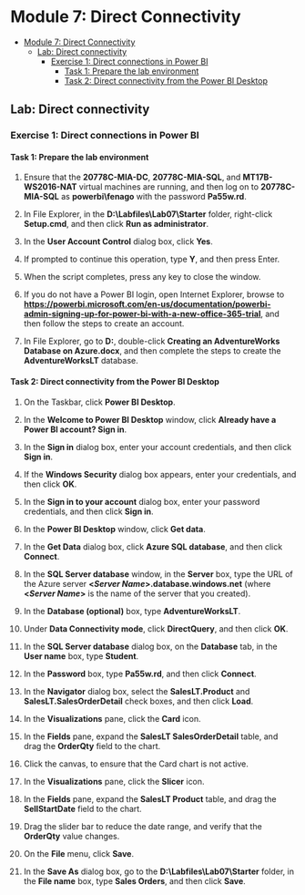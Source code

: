 # Module 7: Direct Connectivity

- [Module 7: Direct Connectivity](#module-7-direct-connectivity)
  - [Lab: Direct connectivity](#lab-direct-connectivity)
    - [Exercise 1: Direct connections in Power BI](#exercise-1-direct-connections-in-power-bi)
      - [Task 1: Prepare the lab environment](#task-1-prepare-the-lab-environment)
      - [Task 2: Direct connectivity from the Power BI Desktop](#task-2-direct-connectivity-from-the-power-bi-desktop)


## Lab: Direct connectivity

### Exercise 1: Direct connections in Power BI

#### Task 1: Prepare the lab environment

1. Ensure that the **20778C-MIA-DC**, **20778C-MIA-SQL**, and **MT17B-WS2016-NAT** virtual machines are running, and then log on to **20778C-MIA-SQL** as **powerbi\\fenago** with the password **Pa55w.rd**.

2. In File Explorer, in the **D:\\Labfiles\\Lab07\\Starter** folder, right-click **Setup.cmd**, and then click **Run as administrator**.

3. In the **User Account Control** dialog box, click **Yes**.

4. If prompted to continue this operation, type **Y**, and then press Enter.

5. When the script completes, press any key to close the window.

6. If you do not have a Power BI login, open Internet Explorer, browse to **https://powerbi.microsoft.com/en-us/documentation/powerbi-admin-signing-up-for-power-bi-with-a-new-office-365-trial**, and then follow the steps to create an account.

7. In File Explorer, go to **D:**, double-click **Creating an AdventureWorks Database on Azure.docx**, and then complete the steps to create the **AdventureWorksLT** database.

#### Task 2: Direct connectivity from the Power BI Desktop

1. On the Taskbar, click **Power BI Desktop**.

2. In the **Welcome to Power BI Desktop** window, click **Already have a Power BI account? Sign in**.

3. In the **Sign in** dialog box, enter your account credentials, and then click **Sign in**.

4. If the **Windows Security** dialog box appears, enter your credentials, and then click **OK**.

5. In the **Sign in to your account** dialog box, enter your password credentials, and then click **Sign in**.

6. In the **Power BI Desktop** window, click **Get data**.

7. In the **Get Data** dialog box, click **Azure SQL database**, and then click **Connect**.

8. In the **SQL Server database** window, in the **Server** box, type the URL of the Azure server **\<*Server Name*\>.database.windows.net** (where **\<*Server Name*\>** is the name of the server that you created).

9. In the **Database (optional)** box, type **AdventureWorksLT**.

10. Under **Data Connectivity mode**, click **DirectQuery**, and then click **OK**.

11. In the **SQL Server database** dialog box, on the **Database** tab, in the **User name** box, type **Student**.

12. In the **Password** box, type **Pa55w.rd**, and then click **Connect**.

13. In the **Navigator** dialog box, select the **SalesLT.Product** and **SalesLT.SalesOrderDetail** check boxes, and then click **Load**.

14. In the **Visualizations** pane, click the **Card** icon.

15. In the **Fields** pane, expand the **SalesLT SalesOrderDetail** table, and drag the **OrderQty** field to the chart.

16. Click the canvas, to ensure that the Card chart is not active.

17. In the **Visualizations** pane, click the **Slicer** icon.

18. In the **Fields** pane, expand the **SalesLT Product** table, and drag the **SellStartDate** field to the chart.

19. Drag the slider bar to reduce the date range, and verify that the **OrderQty** value changes.

20. On the **File** menu, click **Save**.

21. In the **Save As** dialog box, go to the **D:\\Labfiles\\Lab07\\Starter** folder, in the **File name** box, type **Sales Orders**, and then click **Save**.

